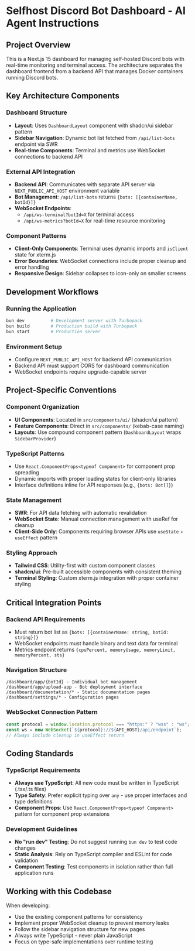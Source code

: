 # Selfhost Discord Bot Dashboard - AI Agent Instructions

## Project Overview

This is a Next.js 15 dashboard for managing self-hosted Discord bots with real-time monitoring and terminal access. The architecture separates the dashboard frontend from a backend API that manages Docker containers running Discord bots.

## Key Architecture Components

### Dashboard Structure

- **Layout**: Uses `DashboardLayout` component with shadcn/ui sidebar pattern
- **Sidebar Navigation**: Dynamic bot list fetched from `/api/list-bots` endpoint via SWR
- **Real-time Components**: Terminal and metrics use WebSocket connections to backend API

### External API Integration

- **Backend API**: Communicates with separate API server via `NEXT_PUBLIC_API_HOST` environment variable
- **Bot Management**: `/api/list-bots` returns `{bots: [{containerName, botId}]}`
- **WebSocket Endpoints**:
  - `/api/ws-terminal?botId=X` for terminal access
  - `/api/ws-metrics?botId=X` for real-time resource monitoring

### Component Patterns

- **Client-Only Components**: Terminal uses dynamic imports and `isClient` state for xterm.js
- **Error Boundaries**: WebSocket connections include proper cleanup and error handling
- **Responsive Design**: Sidebar collapses to icon-only on smaller screens

## Development Workflows

### Running the Application

```bash
bun dev          # Development server with Turbopack
bun build        # Production build with Turbopack
bun start        # Production server
```

### Environment Setup

- Configure `NEXT_PUBLIC_API_HOST` for backend API communication
- Backend API must support CORS for dashboard communication
- WebSocket endpoints require upgrade-capable server

## Project-Specific Conventions

### Component Organization

- **UI Components**: Located in `src/components/ui/` (shadcn/ui pattern)
- **Feature Components**: Direct in `src/components/` (kebab-case naming)
- **Layouts**: Use compound component pattern (`DashboardLayout` wraps `SidebarProvider`)

### TypeScript Patterns

- Use `React.ComponentProps<typeof Component>` for component prop spreading
- Dynamic imports with proper loading states for client-only libraries
- Interface definitions inline for API responses (e.g., `{bots: Bot[]}`)

### State Management

- **SWR**: For API data fetching with automatic revalidation
- **WebSocket State**: Manual connection management with useRef for cleanup
- **Client-Side Only**: Components requiring browser APIs use `useState` + `useEffect` pattern

### Styling Approach

- **Tailwind CSS**: Utility-first with custom component classes
- **shadcn/ui**: Pre-built accessible components with consistent theming
- **Terminal Styling**: Custom xterm.js integration with proper container styling

## Critical Integration Points

### Backend API Requirements

- Must return bot list as `{bots: [{containerName: string, botId: string}]}`
- WebSocket endpoints must handle binary and text data for terminal
- Metrics endpoint returns `{cpuPercent, memoryUsage, memoryLimit, memoryPercent, sts}`

### Navigation Structure

```
/dashboard/app/{botId} - Individual bot management
/dashboard/app/upload-app - Bot deployment interface
/dashboard/documentation/* - Static documentation pages
/dashboard/settings/* - Configuration pages
```

### WebSocket Connection Pattern

```typescript
const protocol = window.location.protocol === "https:" ? "wss" : "ws";
const ws = new WebSocket(`${protocol}://${API_HOST}/api/endpoint`);
// Always include cleanup in useEffect return
```

## Coding Standards

### TypeScript Requirements

- **Always use TypeScript**: All new code must be written in TypeScript (.tsx/.ts files)
- **Type Safety**: Prefer explicit typing over `any` - use proper interfaces and type definitions
- **Component Props**: Use `React.ComponentProps<typeof Component>` pattern for component prop extensions

### Development Guidelines

- **No "run dev" Testing**: Do not suggest running `bun dev` to test code changes
- **Static Analysis**: Rely on TypeScript compiler and ESLint for code validation
- **Component Testing**: Test components in isolation rather than full application runs

## Working with this Codebase

When developing:

- Use the existing component patterns for consistency
- Implement proper WebSocket cleanup to prevent memory leaks
- Follow the sidebar navigation structure for new pages
- Always write TypeScript - never plain JavaScript
- Focus on type-safe implementations over runtime testing
